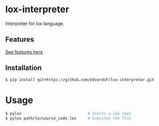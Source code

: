 # lox-interpreter
Interpreter for lox language.

## Features
[See features here](https://github.com/EdvardsF/lox-interpreter/blob/main/snippets.md)

## Installation
```sh
$ pip install git+https://github.com/EdvardsF/lox-interpreter.git
```

# Usage
```sh
$ pylox                             # Starts a lox repl
$ pylox path/to/source_code.lox     # Executes the file
```

